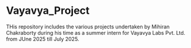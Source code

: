 # Vayavya_Project

THis repository includes the various projects undertaken by Mihiran Chakraborty during his time as a summer intern for Vayavya Labs Pvt. Ltd. from JUne 2025 till July 2025.
